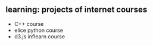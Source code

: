 ## learning: projects of internet courses

- C++ course   
- elice python course
- d3.js inflearn course
